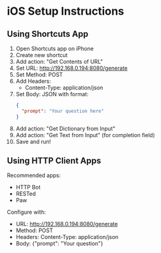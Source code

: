 # iOS Setup Instructions

## Using Shortcuts App

1. Open Shortcuts app on iPhone
2. Create new shortcut
3. Add action: "Get Contents of URL"
4. Set URL: http://192.168.0.194:8080/generate
5. Set Method: POST
6. Add Headers:
   - Content-Type: application/json
7. Set Body: JSON with format:
   ```json
   {
     "prompt": "Your question here"
   }
   ```
8. Add action: "Get Dictionary from Input"
9. Add action: "Get Text from Input" (for completion field)
10. Save and run!

## Using HTTP Client Apps

Recommended apps:
- HTTP Bot
- RESTed
- Paw

Configure with:
- URL: http://192.168.0.194:8080/generate
- Method: POST
- Headers: Content-Type: application/json
- Body: {"prompt": "Your question"}
